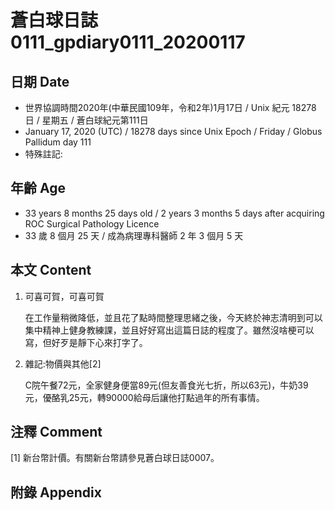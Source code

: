 [_metadata_:encoding]: - "utf-8"
[_metadata_:fileformat]: - "markdown"
[_metadata_:MIME_type]: - "text/plain"
[_metadata_:markdown_version]: - "commonmark version 0.29"
[_metadata_:markdown_spec]: - "https://spec.commonmark.org/0.29/"

# 蒼白球日誌0111_gpdiary0111_20200117 #

## 日期 Date ##

* 世界協調時間2020年(中華民國109年，令和2年)1月17日 / Unix 紀元 18278 日 / 星期五 / 蒼白球紀元第111日
* January 17, 2020 (UTC) / 18278 days since Unix Epoch / Friday / Globus Pallidum day 111
* 特殊註記:

## 年齡 Age ##

* 33 years 8 months 25 days old / 2 years 3 months 5 days after acquiring ROC Surgical Pathology Licence
* 33 歲 8 個月 25 天 / 成為病理專科醫師 2 年 3 個月 5 天

## 本文 Content ##

1. 可喜可賀，可喜可賀

    在工作量稍微降低，並且花了點時間整理思緒之後，今天終於神志清明到可以集中精神上健身教練課，並且好好寫出這篇日誌的程度了。雖然沒啥梗可以寫，但好歹是靜下心來打字了。

2. 雜記:物價與其他[2]

    C院午餐72元，全家健身便當89元(但友善食光七折，所以63元)，牛奶39元，優酪乳25元，轉90000給母后讓他打點過年的所有事情。

## 注釋 Comment ##

[1] 新台幣計價。有關新台幣請參見蒼白球日誌0007。

## 附錄 Appendix ##
